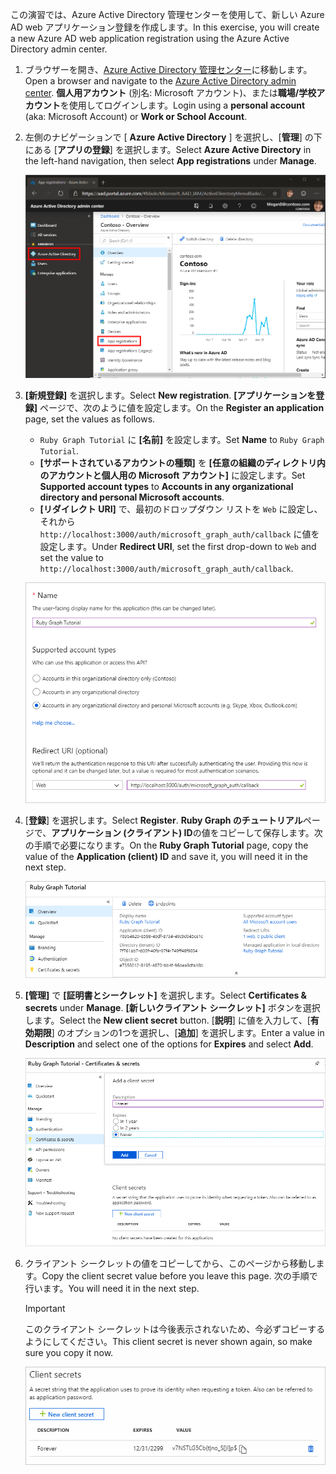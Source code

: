 <!-- markdownlint-disable MD002 MD041 -->

<span data-ttu-id="509cf-101">この演習では、Azure Active Directory 管理センターを使用して、新しい Azure AD web アプリケーション登録を作成します。</span><span class="sxs-lookup"><span data-stu-id="509cf-101">In this exercise, you will create a new Azure AD web application registration using the Azure Active Directory admin center.</span></span>

1. <span data-ttu-id="509cf-102">ブラウザーを開き、[Azure Active Directory 管理センター](https://aad.portal.azure.com)に移動します。</span><span class="sxs-lookup"><span data-stu-id="509cf-102">Open a browser and navigate to the [Azure Active Directory admin center](https://aad.portal.azure.com).</span></span> <span data-ttu-id="509cf-103">**個人用アカウント** (別名: Microsoft アカウント)、または**職場/学校アカウント**を使用してログインします。</span><span class="sxs-lookup"><span data-stu-id="509cf-103">Login using a **personal account** (aka: Microsoft Account) or **Work or School Account**.</span></span>

1. <span data-ttu-id="509cf-104">左側のナビゲーションで [ **Azure Active Directory** ] を選択し、[**管理**] の下にある [**アプリの登録**] を選択します。</span><span class="sxs-lookup"><span data-stu-id="509cf-104">Select **Azure Active Directory** in the left-hand navigation, then select **App registrations** under **Manage**.</span></span>

    ![<span data-ttu-id="509cf-105">アプリの登録のスクリーンショット</span><span class="sxs-lookup"><span data-stu-id="509cf-105">A screenshot of the App registrations</span></span> ](./images/aad-portal-app-registrations.png)

1. <span data-ttu-id="509cf-106">**[新規登録]** を選択します。</span><span class="sxs-lookup"><span data-stu-id="509cf-106">Select **New registration**.</span></span> <span data-ttu-id="509cf-107">**[アプリケーションを登録]** ページで、次のように値を設定します。</span><span class="sxs-lookup"><span data-stu-id="509cf-107">On the **Register an application** page, set the values as follows.</span></span>

    - <span data-ttu-id="509cf-108">`Ruby Graph Tutorial` に **[名前]** を設定します。</span><span class="sxs-lookup"><span data-stu-id="509cf-108">Set **Name** to `Ruby Graph Tutorial`.</span></span>
    - <span data-ttu-id="509cf-109">**[サポートされているアカウントの種類]** を **[任意の組織のディレクトリ内のアカウントと個人用の Microsoft アカウント]** に設定します。</span><span class="sxs-lookup"><span data-stu-id="509cf-109">Set **Supported account types** to **Accounts in any organizational directory and personal Microsoft accounts**.</span></span>
    - <span data-ttu-id="509cf-110">**[リダイレクト URI]** で、最初のドロップダウン リストを `Web` に設定し、それから `http://localhost:3000/auth/microsoft_graph_auth/callback` に値を設定します。</span><span class="sxs-lookup"><span data-stu-id="509cf-110">Under **Redirect URI**, set the first drop-down to `Web` and set the value to `http://localhost:3000/auth/microsoft_graph_auth/callback`.</span></span>

    ![[アプリケーションの登録] ページのスクリーンショット](./images/aad-register-an-app.png)

1. <span data-ttu-id="509cf-112">[**登録**] を選択します。</span><span class="sxs-lookup"><span data-stu-id="509cf-112">Select **Register**.</span></span> <span data-ttu-id="509cf-113">**Ruby Graph のチュートリアル**ページで、**アプリケーション (クライアント) ID**の値をコピーして保存します。次の手順で必要になります。</span><span class="sxs-lookup"><span data-stu-id="509cf-113">On the **Ruby Graph Tutorial** page, copy the value of the **Application (client) ID** and save it, you will need it in the next step.</span></span>

    ![新しいアプリの登録のアプリケーション ID のスクリーンショット](./images/aad-application-id.png)

1. <span data-ttu-id="509cf-115">**[管理]** で **[証明書とシークレット]** を選択します。</span><span class="sxs-lookup"><span data-stu-id="509cf-115">Select **Certificates & secrets** under **Manage**.</span></span> <span data-ttu-id="509cf-116">**[新しいクライアント シークレット]** ボタンを選択します。</span><span class="sxs-lookup"><span data-stu-id="509cf-116">Select the **New client secret** button.</span></span> <span data-ttu-id="509cf-117">[**説明**] に値を入力して、[**有効期限**] のオプションの1つを選択し、[**追加**] を選択します。</span><span class="sxs-lookup"><span data-stu-id="509cf-117">Enter a value in **Description** and select one of the options for **Expires** and select **Add**.</span></span>

    ![[クライアントシークレットの追加] ダイアログのスクリーンショット](./images/aad-new-client-secret.png)

1. <span data-ttu-id="509cf-119">クライアント シークレットの値をコピーしてから、このページから移動します。</span><span class="sxs-lookup"><span data-stu-id="509cf-119">Copy the client secret value before you leave this page.</span></span> <span data-ttu-id="509cf-120">次の手順で行います。</span><span class="sxs-lookup"><span data-stu-id="509cf-120">You will need it in the next step.</span></span>

    > [!IMPORTANT]
    > <span data-ttu-id="509cf-121">このクライアント シークレットは今後表示されないため、今必ずコピーするようにしてください。</span><span class="sxs-lookup"><span data-stu-id="509cf-121">This client secret is never shown again, so make sure you copy it now.</span></span>

    ![新しく追加されたクライアントシークレットのスクリーンショット](./images/aad-copy-client-secret.png)

